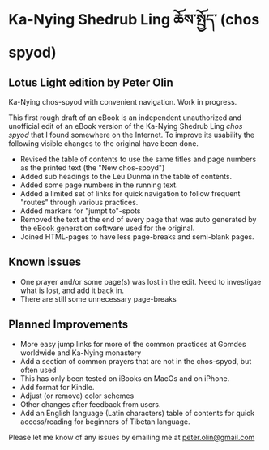 # Ka-Nying Shedrub Ling ཆོས་སྤྱོད་ (chos spyod) 
## Lotus Light edition by Peter Olin

Ka-Nying chos-spyod with convenient navigation. Work in progress.

This first rough draft of an eBook is an independent unauthorized and unofficial edit of an eBook version of the Ka-Nying Shedrub Ling _chos spyod_ that I found somewhere on the Internet. To improve its usability the following visible changes to the original have been done.
- Revised the table of contents to use the same titles and page numbers as the printed text (the "New chos-spoyd")
- Added sub headings to the Leu Dunma in the table of contents.
- Added some page numbers in the running text.
- Added a limited set of links for quick navigation to follow frequent "routes" through various practices.
- Added markers for "jumpt to"-spots
- Removed the text at the end of every page that was auto generated by the eBook generation software used for the original. 
- Joined HTML-pages to have less page-breaks and semi-blank pages.

## Known issues
- One prayer and/or some page(s) was lost in the edit. Need to investigae what is lost, and add it back in.
- There are still some unnecessary page-breaks

## Planned Improvements
- More easy jump links for more of the common practices at Gomdes worldwide and Ka-Nying monastery
- Add a section of common prayers that are not in the chos-spyod, but often used
- This has only been tested on iBooks on MacOs and on iPhone.
- Add format for Kindle.
- Adjust (or remove) color schemes
- Other changes after feedback from users.
- Add an English language (Latin characters) table of contents for quick access/reading for beginners of Tibetan language.

Please let me know of any issues by emailing me at peter.olin@gmail.com




